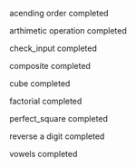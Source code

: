 acending order completed

arthimetic operation completed

check_input completed

composite completed

cube completed

factorial completed

perfect_square completed

reverse a digit completed

vowels completed

